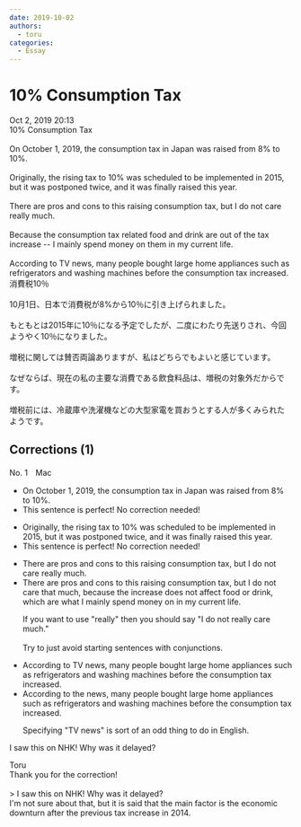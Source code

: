 ```yaml
---
date: 2019-10-02
authors:
  - toru
categories:
  - Essay
---
```


<h1 id="subject_show">10% Consumption Tax </h1>
<div class="date">Oct 2, 2019 20:13</div>
<div id="post"><div id="body_show_ori">
10% Consumption Tax <br/><br/>On October 1, 2019, the consumption tax in Japan was raised from 8% to 10%.<br/><br/>Originally, the rising tax to 10% was scheduled to be implemented in 2015, but it was postponed twice, and it was finally raised this year.<br/><br/>There are pros and cons to this raising consumption tax, but I do not care really much.<br/><br/>Because the consumption tax related food and drink are out of the tax increase -- I mainly spend money on them in my current life.<br/><br/>According to TV news, many people bought large home appliances such as refrigerators and washing machines before the consumption tax increased.
</div></div>

<!-- more -->

<div id="post_ja"><div id="body_show_mo">
消費税10％<br/><br/>10月1日、日本で消費税が8%から10％に引き上げられました。<br/><br/>もともとは2015年に10％になる予定でしたが、二度にわたり先送りされ、今回ようやく10％になりました。<br/><br/>増税に関しては賛否両論ありますが、私はどちらでもよいと感じています。<br/><br/>なぜならば、現在の私の主要な消費である飲食料品は、増税の対象外だからです。<br/><br/>増税前には、冷蔵庫や洗濯機などの大型家電を買おうとする人が多くみられたようです。
</div></div>

## Corrections (1)
<div id="block"><div class="first_name"> No. 1　<span class="just_name">Mac</span></div><div id="block2">
<ul class="correction_field">
<li class="incorrect">On October 1, 2019, the consumption tax in Japan was raised from 8% to 10%.</li>
<li class="corrected perfect">This sentence is perfect! No correction needed!</li>
</ul>
<ul class="correction_field">
<li class="incorrect">Originally, the rising tax to 10% was scheduled to be implemented in 2015, but it was postponed twice, and it was finally raised this year.</li>
<li class="corrected perfect">This sentence is perfect! No correction needed!</li>
</ul>
<ul class="correction_field">
<li class="incorrect">There are pros and cons to this raising consumption tax, but I do not care really much.</li>
<li class="corrected correct">
There are pros and cons to this raising consumption tax, but I do not care <span class="f_blue">that </span>much, because the increase does not affect food or drink, which are what I mainly spend money on in my current life.
<p class="correction_comment">If you want to use "really" then you should say "I do not really care much."<br/><br/>Try to just avoid starting sentences with conjunctions.</p>
</li>
</ul>
<ul class="correction_field">
<li class="incorrect">According to TV news, many people bought large home appliances such as refrigerators and washing machines before the consumption tax increased.</li>
<li class="corrected correct">
According to <span class="f_blue">the </span>news, many people bought large home appliances such as refrigerators and washing machines before the consumption tax increased.
<p class="correction_comment">Specifying "TV news" is sort of an odd thing to do in English.</p>
</li>
</ul>
<p class="comment_small">
 I saw this on NHK! Why was it delayed?
</p>

</div><div class="name"><span class="just_name">Toru</span><br>
Thank you for the correction!<br/><br/>&gt; I saw this on NHK! Why was it delayed?<br/>I'm not sure about that, but it is said that the main factor is the economic downturn after the previous tax increase in 2014.
</div>
</div>
